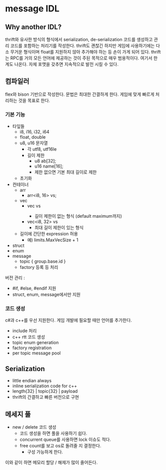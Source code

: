 # message IDL 



## Why another IDL? 

thrift와 유사한 방식의 형식에서 serialization, de-serialization 코드를 생성하고 관리 코드를 포함하는 처리기를 작성한다. thrift도 괜찮긴 하지만 게임에 사용하기에는 다소 무거운 형식이며 float를 지원하지 않아 추가해야 하는 등 손이 가게 되어 있다. thrift는 RPC를 거의 모든 언어에 제공하는 것이 주된 목적으로 매우 범용적이다. 여기서 한계도 나온다. 자체 포맷을 갖추면 지속적으로 발전 시킬 수 있다. 



## 컴파일러 

flex와 bison 기반으로 작성한다. 문법은 최대한 간결하게 한다. 게임에 맞게 빠르게 처리하는 것을 목표로 한다. 

### 기본 기능 

- 타잎들 
  - i8, i16, i32, i64 
  - float, double 
  - u8, u16 문자열 
    - 각 utf8, utf16le
    - 길이 제한 
      - u8  ab[32]; 
      - u16 name[16];
      - 제한 없으면 기본 최대 길이로 제한 
  - 초기화 
- 컨테이너 
  - arr
    - arr<i8, 16> vs; 
  - vec
    - vec<i8> vs 
      - 길이 제한이 없는 형식 (default maximum까지)
    - vec<i8, 32> vs 
      - 최대 길이 제한이 있는 형식
  - 길이에 간단한 expression 허용 
    - 예) limits.MaxVecSize + 1
- struct 
- enum 
- message
  - topic  { group.base.id }
  - factory 등록 등 처리 

버전 관리 : 

- \#if, #else, #endif 지원 
- struct, enum, message에서만 지원



### 코드 생성 

c#과 c++를 우선 지원한다. 게임 개발에 필요할 때만 언어를 추가한다. 

- include 처리
- c++ rtt 코드 생성
- topic enum generation
- factory registration
- per topic message pool 



## Serialization 

- little endian always 
- inline serialization code for c++ 
- length{32} | topic{32} | payload 
- thrift의 간결하고 빠른 버전으로 구현



## 메세지 풀 

- new / delete 코드 생성 
  - 코드 생성을 하면 풀을 사용하기 쉽다. 
  - concurrent queue를 사용하면 lock 이슈도 적다. 
  - free count를 보고 os로 돌려줄 지 결정한다. 
    - 구성 가능하게 한다. 

이와 같이 하면 메모리 할당 / 해제가 많이 줄어든다. 





